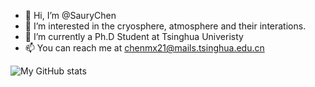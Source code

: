 - 👋 Hi, I’m @SauryChen
- 👀 I’m interested in the cryosphere, atmosphere and their interations.
- 🌱 I’m currently a Ph.D Student at Tsinghua Univeristy
- 📫 You can reach me at chenmx21@mails.tsinghua.edu.cn

![My GitHub stats](https://github-readme-stats.vercel.app/api?username=SauryChen&show_icons=true&theme=dracula)
